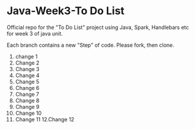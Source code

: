 # Java-Week3-To Do List
Official repo for the "To Do List" project using Java, Spark, Handlebars etc for week 3 of java unit.

Each branch contains a new "Step" of code. Please fork, then clone.

1. change 1
2. Change 2
3. Change 3
4. Change 4
5. Change 5
6. Change 6
7. Change 7
8. Change 8
9. Change 9
10. Change 10
11. Change 11
12.Change 12